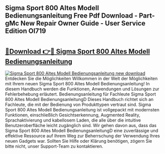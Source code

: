 ## Sigma Sport 800 Altes Modell Bedienungsanleitung Free Pdf Download - Part-gMc New Repair Owner Guide - User Service Edition OI719

# <h2><a href="http://df0tiz.blite.top/?on=Sigma+Sport+800+Altes+Modell+Bedienungsanleitung">🔗Download 👉🔴 Sigma Sport 800 Altes Modell Bedienungsanleitung</a></h2>

[![Sigma Sport 800 Altes Modell Bedienungsanleitung new download](https://i.imgur.com/lujVjoI.png)](http://df0tiz.blite.top/?on=Sigma+Sport+800+Altes+Modell+Bedienungsanleitung)
Entdecken Sie die Möglichkeiten Willkommen in der Welt der Möglichkeiten mit Ihrem neuen Sigma Sport 800 Altes Modell Bedienungsanleitung! In diesem Handbuch werden die Funktionen, Anwendungen und Lösungen zur Fehlerbehebung erläutert. Bedienungsanleitung für Fachleute Sigma Sport 800 Altes Modell BedienungsanleitungD Dieses Handbuch richtet sich an Fachleute, die mit der Bedienung von Produkttypen vertraut sind. Sigma Sport 800 Altes Modell Bedienungsanleitung ist vollgepackt mit modernsten Funktionen, einschließlich Gesichtserkennung, Augmented Reality, Sprachaktivierung und kabellosem Laden, die alle über die intuitive Benutzeroberfläche leicht zugänglich sind. Wir gehen davon aus, dass das Sigma Sport 800 Altes Modell BedienungsanleitungD eine zuverlässige und effektive Ressource auf Ihrem Weg zur Beherrschung der Verwendung Ihres neuen Gadgets war. Sollten Sie Hilfe oder Klärung benötigen, zögern Sie bitte nicht, unser Support-Team zu kontaktieren.
